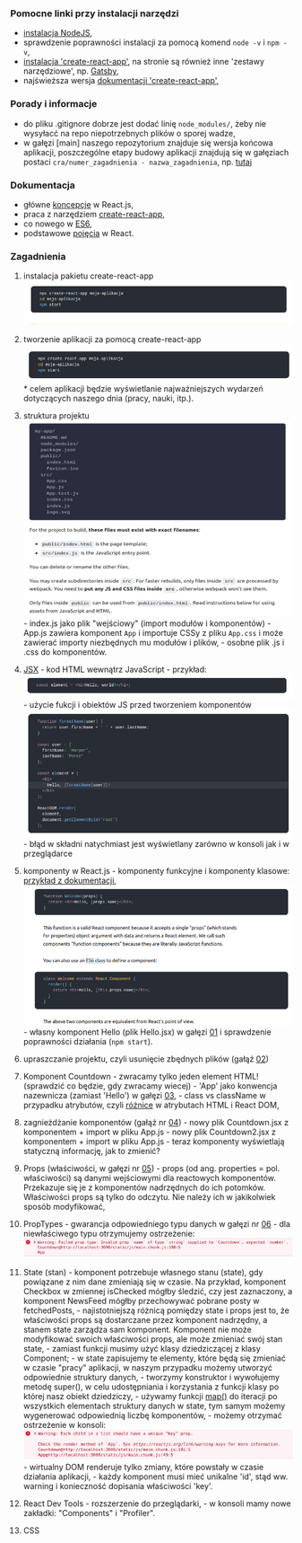 ### Pomocne linki przy instalacji narzędzi
  * [instalacja NodeJS](https://aimweb.pl/jak-zainstalowac-nodejs-i-npm/),
  * sprawdzenie poprawności instalacji za pomocą komend ```node -v``` i ```npm -v```,
  * [instalacja 'create-react-app'](https://pl.reactjs.org/docs/create-a-new-react-app.html#create-react-app), na stronie są również inne 'zestawy narzędziowe', np. [Gatsby](https://pl.reactjs.org/docs/create-a-new-react-app.html#gatsby),  
  * najświeższa wersja [dokumentacji 'create-react-app'](https://github.com/facebook/create-react-app/blob/master/packages/cra-template/template/README.md),  

### Porady i informacje
  * do pliku .gitignore dobrze jest dodać linię ```node_modules/```, żeby nie wysyłacć na repo niepotrzebnych plików o sporej wadze,
  * w gałęzi [main] naszego repozytorium znajduje się wersja końcowa aplikacji, poszczególne etapy budowy aplikacji znajdują się w gałęziach postaci ```cra/numer_zagadnienia - nazwa_zagadnienia```, np. [tutaj](https://github.com/zacniewski/materials-about-internet-apps-and-www-websites/tree/cra/01-HelloWorld/React-pierwsze-kroki)


### Dokumentacja
  * główne [koncepcje](https://reactjs.org/docs/hello-world.html) w React.js,
  * praca z narzędziem [create-react-app](https://create-react-app.dev/docs/getting-started),
  * co nowego w [ES6](https://www.w3schools.com/js/js_es6.asp),
  * podstawowe [pojęcia](https://pl.reactjs.org/docs/glossary.html) w React.

### Zagadnienia
  1. instalacja pakietu create-react-app
  ![cra](images/instalacja_cra.png)  

  2. tworzenie aplikacji za pomocą create-react-app
  ![apka](images/tworzenie_apki.png)  
    * celem aplikacji będzie wyświetlanie najważniejszych wydarzeń dotyczących naszego dnia (pracy, nauki, itp.).

  3. struktura projektu
    ![struktura](images/struktura.png)
    - index.js jako plik "wejściowy" (import modułów i komponentów)
    - App.js zawiera komponent ```App``` i importuje CSSy z pliku ```App.css```  i może zawierać importy niezbędnych mu modułów i plików,
    - osobne plik .js i .css do komponentów.

  4. [JSX](https://reactjs.org/docs/introducing-jsx.html) - kod HTML wewnątrz JavaScript
    - przykład:  
  ![jsx1](images/jsx1.png)
    - użycie fukcji i obiektów JS przed tworzeniem komponentów  
  ![jsx2](images/jsx2.png)
    - błąd w składni natychmiast jest wyświetlany zarówno w konsoli jak i w przeglądarce

  5. komponenty w React.js
    - komponenty funkcyjne i komponenty klasowe: [przykład z dokumentacji](https://reactjs.org/docs/components-and-props.html),  
    ![komponenty](images/components.png)  
    - własny komponent Hello (plik Hello.jsx) w gałęzi [01](https://github.com/zacniewski/materials-about-internet-apps-and-www-websites/tree/cra/01-HelloWorld/React-pierwsze-kroki) i sprawdzenie poprawności działania (```npm start```).

  6. upraszczanie projektu, czyli usunięcie zbędnych plików (gałąź [02](https://github.com/zacniewski/materials-about-internet-apps-and-www-websites/tree/cra/02-czyszczenie-projektu/React-pierwsze-kroki))

  7. Komponent Countdown
    - zwracamy tylko jeden element HTML! (sprawdzić co będzie, gdy zwracamy wiecej)
    - 'App' jako konwencja nazewnicza (zamiast 'Hello') w gałęzi [03](https://github.com/zacniewski/materials-about-internet-apps-and-www-websites/tree/cra/03-komponenty-i-props/React-pierwsze-kroki/react-pierwsze-kroki/src),
    - class vs className w przypadku atrybutów, czyli [różnice](https://pl.reactjs.org/docs/dom-elements.html) w atrybutach HTML i React DOM,

  8. zagnieżdżanie komponentów (gałąź nr [04](https://github.com/zacniewski/materials-about-internet-apps-and-www-websites/tree/cra/04-zagniezdzanie-komponentow/React-pierwsze-kroki/react-pierwsze-kroki/src))
    - nowy plik Countdown.jsx z komponentem + import w pliku App.js
    - nowy plik Countdown2.jsx z komponentem + import w pliku App.js
    - teraz komponenty wyświetlają statyczną informację, jak to zmienić?

  9. Props (właściwości, w gałęzi nr [05](https://github.com/zacniewski/materials-about-internet-apps-and-www-websites/tree/cra/05-props/React-pierwsze-kroki/react-pierwsze-kroki/src))
    - props (od ang. properties = pol. właściwości) są danymi wejściowymi dla reactowych komponentów. Przekazuje się je z komponentów nadrzędnych do ich potomków. Właściwości props są tylko do odczytu. Nie należy ich w jakikolwiek sposób modyfikować,
  
  10. PropTypes - gwarancja odpowiedniego typu danych w gałęzi nr [06](https://github.com/zacniewski/materials-about-internet-apps-and-www-websites/tree/cra/06-proptypes/React-pierwsze-kroki)
    - dla niewłaściwego typu otrzymujemy ostrzeżenie:  
  ![proptype](images/proptypes-warning.png)

  11. State (stan)
    - komponent potrzebuje własnego stanu (state), gdy powiązane z nim dane zmieniają się w czasie. Na przykład, komponent Checkbox w zmiennej isChecked mógłby śledzić, czy jest zaznaczony, a komponent NewsFeed mógłby przechowywać pobrane posty w fetchedPosts,
    - najistotniejszą różnicą pomiędzy state i props jest to, że właściwości props są dostarczane przez komponent nadrzędny, a stanem state zarządza sam komponent. Komponent nie może modyfikować swoich właściwości props, ale może zmieniać swój stan state,
    - zamiast funkcji musimy użyć klasy dziedziczącej z klasy Component;
    - w state zapisujemy te elementy, które będą się zmieniać w czasie "pracy" aplikacji, w naszym przypadku możemy utworzyć odpowiednie struktury danych,
    - tworzymy konstruktor i wywołujemy metodę super(), w celu udostępniania i korzystania z funkcji klasy po której nasz obiekt dziedziczy,
    - używamy funkcji [map()](https://www.w3schools.com/jsref/jsref_map.asp) do iteracji po wszystkich elementach struktury danych w state, tym samym możemy wygenerować odpowiednią liczbę komponentów,
    - możemy otrzymać ostrzeżenie w konsoli:  
    ![key warning](images/key-warning.png)  
    - wirtualny DOM renderuje tylko zmiany, które powstały w czasie działania aplikacji,
    - każdy komponent musi mieć unikalne 'id', stąd ww. warning i konieczność dopisania właściwości 'key'.

  12. React Dev Tools
    - rozszerzenie do przeglądarki,
    - w konsoli mamy nowe zakładki: "Components" i "Profiler".

  13. CSS
